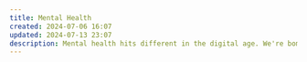 ```yaml
---
title: Mental Health
created: 2024-07-06 16:07
updated: 2024-07-13 23:07
description: Mental health hits different in the digital age. We're bombarded with info, pressured to hustle non-stop, and constantly comparing ourselves to everyone's highlight reel. It's no wonder anxiety and burnout are, like, part of the vibe now. In this corner of my digital garden, I'm sharing my personal experiences and exploring ways to navigate mental well-being in this hyper-connected world. Dive into mindfulness hacks to find calm in the chaos, practice self-compassion (because we all deserve a break), and explore how tech can be both a blessing and a curse for our mental health. It's all about finding that sweet spot where we can thrive, not just survive, in this digital jungle.
---
```


